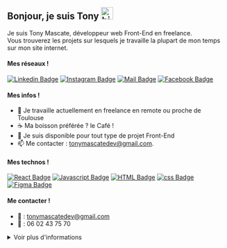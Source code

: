 ## Bonjour, je suis Tony <img src="https://user-images.githubusercontent.com/1303154/88677602-1635ba80-d120-11ea-84d8-d263ba5fc3c0.gif" width="28px" alt="hi">

Je suis Tony Mascate, développeur web Front-End en freelance.  
Vous trouverez les projets sur lesquels je travaille la plupart de mon temps sur mon site internet.

#### Mes réseaux !

[![Linkedin Badge](https://img.shields.io/badge/Tony_Mascate-0e76a8?style=flat&labelColor=0e76a8&logo=linkedin&logoColor=white)](https://www.linkedin.com/in/tony-mascate-7b54a6171/) [![Instagram Badge](https://img.shields.io/badge/-@tonywebdev-e84393?style=flat&labelColor=e84393&logo=instagram&logoColor=white)](https://instagram.com/tonywebdev) [![Mail Badge](https://img.shields.io/badge/-tonymascatedev-c0392b?style=flat&labelColor=c0392b&logo=gmail&logoColor=white)](mailto:tonymascatedev@gmail.com)
[![Facebook Badge](https://img.shields.io/badge/-@TonyMascate-success?style=flat&labelColor=success&logo=fiverr&logoColor=white)](https://www.linkedin.com/in/tony-mascate-7b54a6171/)

<!-- TODO: Add last video link -->
#### Mes infos !

- 🔭 Je travaille actuellement en freelance en remote ou proche de Toulouse
- ☕ Ma boisson préférée ? le Café !
- 🤔 Je suis disponible pour tout type de projet Front-End
- 📫 Me contacter : tonymascatedev@gmail.com.

#### Mes technos !

<!-- TODO: Make technologies links takes you to repositories -->

[![React Badge](https://img.shields.io/badge/-React-61DBFB?style=for-the-badge&labelColor=black&logo=react&logoColor=61DBFB)](#)
[![Javascript Badge](https://img.shields.io/badge/-Javascript-F0DB4F?style=for-the-badge&labelColor=black&logo=javascript&logoColor=F0DB4F)](#)
[![HTML Badge](https://img.shields.io/badge/-Html5-E34F26?style=for-the-badge&labelColor=black&logo=Html5&logoColor=#E34F26)](#)
[![css Badge](https://img.shields.io/badge/-CSS-1572B6?style=for-the-badge&labelColor=black&logo=css3&logoColor=1572B6)](#)
[![Figma Badge](https://img.shields.io/badge/-Figma-e535ab?style=for-the-badge&labelColor=black&logo=Figma&logoColor=e535ab)](#)

#### Me contacter !
- 📧 : tonymascatedev@gmail.com
- 📱 : 06 02 43 75 70

<details>
<summary>
  Voir plus d'informations
</summary>

<br >

Je suis passionné par l'informatique que ce soit en tant que consommateur ou en tant que créateur.  
C'est un monde fascinant qui nous permet de créer tout ce qui nous passe par la tête.

#### 🖱️ Statistiques de programmation

<!--START_SECTION:waka-->

```text
JavaScript   31 mins         ████████████░░░░░░░░░░░░░   48.62 %
HTML         30 mins         ███████████▓░░░░░░░░░░░░░   46.71 %
CSS          1 min           ▒░░░░░░░░░░░░░░░░░░░░░░░░   01.60 %
XML          1 min           ▒░░░░░░░░░░░░░░░░░░░░░░░░   01.60 %
SCSS         0 secs          ▒░░░░░░░░░░░░░░░░░░░░░░░░   01.46 %
Text         0 secs          ░░░░░░░░░░░░░░░░░░░░░░░░░   00.01 %
```

<!--END_SECTION:waka-->

#### Github Stats

![Ipenywis's github stats](https://github-readme-stats.vercel.app/api?username=TonyMascate&count_private=true&theme=tokyonight&hide=contribs,prs)

</details>


[reactplaylist]: https://www.youtube.com/watch?v=KxXXEL-k47Y&list=PLvXDmnBbOF7RnYiZvDwl2Pzcs2kfi10wd
[vscodetutorial]: https://www.youtube.com/watch?v=Bkie2ai8qeE&t=8s
[htmltutorial]: https://www.youtube.com/watch?v=VK6MXVxOsws&t=27s
[javascripttutorial]: https://www.youtube.com/watch?v=D-LHKvmX37E
